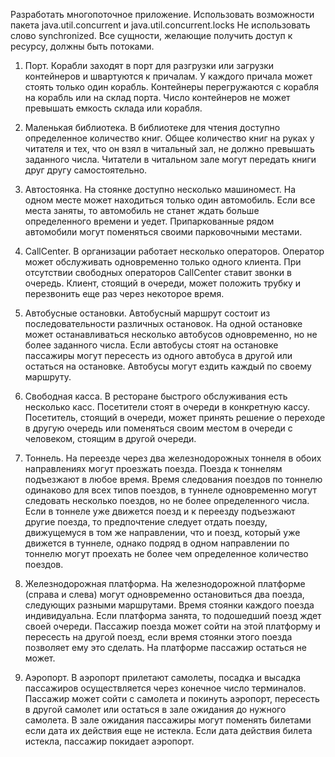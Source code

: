 Разработать многопоточное приложение.
Использовать возможности пакета java.util.concurrent и java.util.concurrent.locks
Не использовать слово synchronized.
Все сущности, желающие получить доступ к ресурсу, должны быть потоками.

1.	Порт. Корабли заходят в порт для разгрузки или загрузки контейнеров и швартуются к причалам. У каждого причала может стоять только один корабль. Контейнеры перегружаются с корабля на корабль или на склад порта. Число контейнеров не может превышать емкость склада или корабля. 
2.	Маленькая библиотека. В библиотеке для чтения доступно определенное количество книг. Общее количество книг на руках у читателя и тех, что он взял в читальный зал, не должно превышать заданного числа. Читатели в читальном зале могут передать книги друг другу самостоятельно. 
3.	Автостоянка. На стоянке доступно несколько машиномест. На одном месте может находиться только один автомобиль. Если все места заняты, то автомобиль не станет ждать больше определенного времени и уедет. Припаркованные рядом автомобили могут поменяться своими парковочными местами.

4.	CallCenter. В организации работает несколько операторов. Оператор может обслуживать одновременно только одного клиента. При отсутствии свободных операторов CallCenter ставит звонки в очередь. Клиент, стоящий в очереди, может положить трубку и перезвонить еще раз через некоторое время.

5.	Автобусные остановки. Автобусный маршрут состоит из последовательности различных остановок. На одной остановке может останавливаться несколько автобусов одновременно, но не более заданного числа. Если автобусы стоят на остановке пассажиры могут пересесть из одного автобуса в другой или остаться на остановке. Автобусы могут ездить каждый по своему маршруту.

6.	Свободная касса. В ресторане быстрого обслуживания есть несколько касс. Посетители стоят в очереди в конкретную кассу. Посетитель, стоящий в очереди, может принять решение о переходе в другую очередь или поменяться своим местом в очереди с человеком, стоящим в другой очереди. 

7.	Тоннель. На переезде через два железнодорожных тоннеля в обоих направлениях могут проезжать поезда. Поезда к тоннелям подъезжают в любое время. Время следования поездов по тоннелю одинаково для всех типов поездов, в туннеле одновременно могут следовать несколько поездов, но не более определенного числа. Если в тоннеле уже движется поезд и к переезду подъезжают другие поезда, то предпочтение следует отдать поезду, движущемуся в том же направлении, что и поезд, который уже движется в туннеле, однако подряд в одном направлении по тоннелю могут проехать не более чем определенное количество поездов. 

8.	 Железнодорожная платформа. На железнодорожной платформе (справа и слева) могут одновременно остановиться два поезда, следующих разными маршрутами. Время стоянки каждого поезда индивидуальна. Если платформа занята, то подошедший поезд ждет своей очереди. Пассажир поезда может сойти на этой платформу и пересесть на другой поезд, если время стоянки этого поезда позволяет ему это сделать. На платформе пассажир остаться не может. 

9.	Аэропорт. В аэропорт прилетают самолеты, посадка и высадка пассажиров осуществляется через конечное число терминалов. Пассажир может сойти с самолета и покинуть аэропорт, пересесть в другой самолет или остаться в зале ожидания до нужного самолета. В зале ожидания пассажиры могут поменять билетами если дата их действия еще не истекла. Если дата действия билета истекла, пассажир покидает аэропорт.
